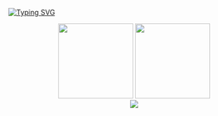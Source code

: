[![Typing SVG](https://readme-typing-svg.herokuapp.com?font=Fira+Code&weight=600&size=40&pause=1000&color=1800F7&width=1000&height=100&lines=I+am+hengheng%EF%BC%8C+welcome+to+my+github...+)](https://git.io/typing-svg)
<div align="center">
<span>  </span>
<img height="150px" src="https://github-readme-stats.vercel.app/api?username=henghengniceman" /><span>  </span><img height="150px" src="https://github-readme-stats.vercel.app/api/top-langs/?username=henghengniceman&layout=compact&langs_count=8" />
<span>  </span>
</div>

<div align="center">
    <img  src="https://github-readme-streak-stats.herokuapp.com/?user=henghengniceman" />
</div>
<!---
Henghengniceman/Henghengniceman is a ✨ special ✨ repository because its `README.md` (this file) appears on your GitHub profile.
You can click the Preview link to take a look at your changes.
--->

